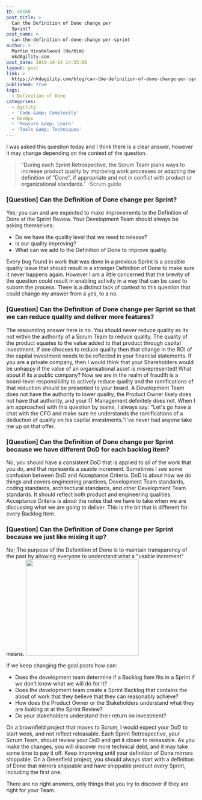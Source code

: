 ```yaml
---
ID: 40168
post_title: >
  Can the Definition of Done change per
  Sprint?
post_name: >
  can-the-definition-of-done-change-per-sprint
author: >
  Martin Hinshelwood (He/Him)
  nkdAgility.com
post_date: 2019-10-14 14:55:00
layout: post
link: >
  https://nkdagility.com/blog/can-the-definition-of-done-change-per-sprint/
published: true
tags:
  - Definition of Done
categories:
  - Agility
  - 'Code &amp; Complexity'
  - DevOps
  - 'Measure &amp; Learn'
  - 'Tools &amp; Techniques'
---
```

I was asked this question today and I think there is a clear answer, however it may change depending on the context of the question.
<blockquote>"<span style="color:rgb(51,51,51); font-family:" helveticaneuehelveticaarialsans-serif="helveticaneuehelveticaarialsans-serif" _14px="font-size:_14px" normal="white-space:normal" _400="font-weight:_400" _2text-indent0px="orphans:_2text-indent0px" none="float:none" _2="widows:_2" _0px="_-webkit-text-stroke-width:_0px" rgb255255255="background-color:rgb255255255" initial="text-decoration-color:initial" inlineimportant="display:inlineimportant" left="text-align:left">During each Sprint Retrospective, the Scrum Team plans ways to increase product quality by improving work processes or adapting the definition of "Done", if appropriate and not in conflict with product or organizational standards.</span>"
-Scrum guide</blockquote>
<h3>[Question] Can the Definition of Done change per Sprint?</h3>
Yes; you can and are expected to make improvements to the Definition of Done at the Sprint Review. Your Development Team should always be asking themselves:
<ul>
 	<li>Do we have the quality level that we need to release?</li>
 	<li>Is our quality improving?</li>
 	<li>What can we add to the Definition of Done to improve quality.</li>
</ul>
Every bug found in work that was done in a previous Sprint is a possible quality issue that should result in a stronger Definition of Done to make sure it never happens again. However I am a little concerned that the brevity of the question could result in enabling activity in a way that can be used to suborn the process. There is a distinct lack of context to this question that could change my answer from a yes, to a no.
<h3>[Question] Can the Definition of Done change per Sprint so that we can reduce quality and deliver more features?</h3>
The resounding answer here is no. You should never reduce quality as its not within the authority of a Scrum Team to reduce quality. The quality of the product equates to the value added to that product through capital investment. If one chooses to reduce quality then that change in the ROI of the capital investment needs to be reflected in your financial statements. If you are a private company, then I would think that your Shareholders would be unhappy if the value of an organisational asset is misrepresented! What about if its a public company? Now we are in the realm of fraud!It is a board-level responsibility to actively reduce quality and the ramifications of that reduction should be presented to your board. A Development Team does not have the authority to lower quality, the Product Owner likely does not have that authority, and your IT Management definitely does not. When I am approached with this question by teams, I always say: "Let's go have a chat with the CFO and make sure he understands the ramifications of a deduction of quality on his capital investments."I've never had anyone take me up on that offer.
<h3>[Question] Can the Definition of Done change per Sprint because we have different DoD for each backlog item?</h3>
No, you should have a consistent DoD that is applied to all of the work that you do, and that represents a usable increment. Sometimes I see some confusion between DoD and Acceptance Criteria. DoD is about how we do things and covers engineering practices, Development Team standards, coding standards, architectural standards, and other Development Team standards. It should reflect both product and engineering qualities. Acceptance Criteria is about the notes that we have to take when we are discussing what we are going to deliver. This is the bit that is different for every Backlog Item.
<h3>[Question] Can the Definition of Done change per Sprint because we just like mixing it up?</h3>
No; The purpose of the Defenition of Done is to maintain transparency of the past by allowing everyone to understand what a "usable increment" means.

<img src="https://nkdagility.com/wp-content/uploads/2019/09/20190906_152025-1.gif" class="wp-image-40226 alignnone size-full" width="300" height="256" animated-media="animated-media"/>

If we keep changing the goal posts how can:
<ul>
 	<li>Does the development team determine if a Backlog Item fits in a Sprint if we don't know what we will do for it?</li>
 	<li>Does the development team create a Sprint Backlog that contains the about of work that they believe that they can reasonably achieve?</li>
 	<li>How does the Product Owner or the Stakeholders understand what they are looking at at the Sprint Review?</li>
 	<li>Do your stakeholders understand their return on investment?</li>
</ul>
On a brownfield project that moves to Scrum, I would expect your DoD to start week, and not reflect releasable. Each Sprint Retrospective, your Scrum Team, should review your DoD and get it closer to releasable. As you make the changes, you will discover more technical debt, and it may take some time to pay it off. Keep improving until your definition of Done mirrors shippable. On a Greenfield project, you should always start with a definition of Done that mirrors shippable and have shippable product every Sprint, including the first one.

There are no right answers, only things that you try to discover if they are right for your Team.